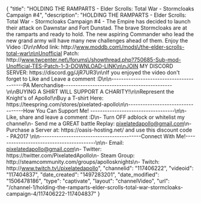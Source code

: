 {
    "title": "HOLDING THE RAMPARTS - Elder Scrolls: Total War - Stormcloaks Campaign #4",
    "description": "HOLDING THE RAMPARTS - Elder Scrolls: Total War - Stormcloaks Campaign #4 - The Empire has decided to launch their attack on Dawnstar and Fort Dunstad.  The brave Stormcloaks are at the ramparts and ready to hold.  The new aspiring Commander who lead the new grand army will have many new challenges ahead of them.  Enjoy the Video :D\n\nMod link: http:\/\/www.moddb.com\/mods\/the-elder-scrolls-total-war\n\nUnofficial Patch: http:\/\/www.twcenter.net\/forums\/showthread.php?750685-Sub-mod-Unofficial-TES-Patch-1-3-DOWNLOAD-LINK\n\nJOIN MY DISCORD SERVER: https:\/\/discord.gg\/JjR7UR3\n\nIf you enjoyed the video don't forget to Like and Leave a comment :D\n\n-----------------------------------------PA Merchandise---------------------------------------------\n\nBUYING A SHIRT WILL SUPPORT A CHARITY!\n\nRepresent the Knight's of Apollo!\nBuy a T-shirt Here: https:\/\/teespring.com\/stores\/pixelated-apollo\n\n----------------------------------How You Can Support Me! -----------------------------------\n\n- Like, share and leave a comment :D\n- Turn OFF adblock or whitelist my channel\n- Send me a GREAT battle Replay: pixelatedapollo@gmail.com\n- Purchase a Server at: https:\/\/oasis-hosting.net\/ and use this discount code - PA2017 \n\n------------------------------------------Connect With Me!-----------------------------------------\n\n- Email: pixelatedapollo@gmail.com\n- Twitter: https:\/\/twitter.com\/PixelatedApollo\n- Steam Group:  http:\/\/steamcommunity.com\/groups\/apollosknights\n- Twitch: http:\/\/www.twitch.tv\/pixelatedapollo",
    "channelid": "117406222",
    "videoid": "117404837",
    "date_created": "1497283201",
    "date_modified": "1506478186",
    "type": "captivate",
    "layout": "channelVideo",
    "url": "\/channel-1\/holding-the-ramparts-elder-scrolls-total-war-stormcloaks-campaign-4\/117406222-117404837"
}